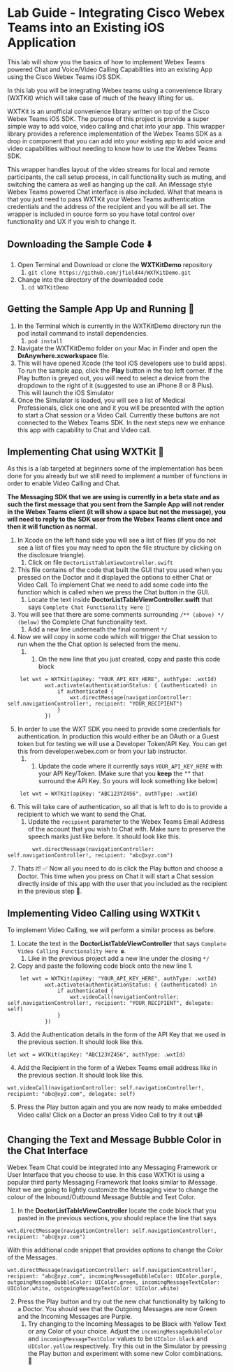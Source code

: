 # Lab Guide	- Integrating Cisco Webex Teams into an Existing iOS Application
This lab will show you the basics of how to implement Webex Teams powered Chat and Voice/Video Calling Capabilities into an existing App using the Cisco Webex Teams iOS SDK.

In this lab you will be integrating Webex teams using a convenience library (WXTKit) which will take case of much of the heavy lifting for us. 

WXTKit is an unofficial convenience library written on top of the Cisco Webex Teams iOS SDK. The purpose of this project is provide a super simple way to add voice, video calling and chat into your app. This wrapper library provides a reference implementation of the Webex Teams SDK as a drop in component that you can add into your existing app to add voice and video capabilities without needing to know how to use the Webex Teams SDK.

This wrapper handles layout of the video streams for local and remote participants, the call setup process, in call functionality such as muting, and switching the camera as well as hanging up the call. An iMessage style Webex Teams powered Chat interface is also included. What that means is that you just need to pass WXTKit your Webex Teams authentication credentials and the address of the recipient and you will be all set. The wrapper is included in source form so you have total control over functionality and UX if you wish to change it.


## Downloading the Sample Code ⬇️
1. Open Terminal and Download or clone the **WXTKitDemo** repository
	1. `git clone https://github.com/jfield44/WXTKitDemo.git`
2. Change into the directory of the downloaded code 
	1. `cd WXTKitDemo`

## Getting the Sample App Up and Running 📱
1. In the Terminal which is currently in the WXTKitDemo directory run the pod install command to install dependencies.
	1. `pod install`
2. Navigate the WXTKitDemo folder on your Mac in Finder and open the **DrAnywhere.xcworkspace** file.
3. This will have opened Xcode (the tool iOS developers use to build apps). To run the sample app, click the **Play** button in the top left corner. If the Play button is greyed out, you will need to select a device from the dropdown to the right of it (suggested to use an iPhone 8 or 8 Plus). This will launch the iOS Simulator
4. Once the Simulator is loaded, you will see a list of Medical Professionals, click one one and it you will be presented with the option to start a Chat session or a Video Call. Currently these buttons are not connected to the Webex Teams SDK. In the next steps new we enhance this app with capability to Chat and Video call.

## Implementing Chat using WXTKit 💬
As this is a lab targeted at beginners some of the implementation has been done for you already but we still need to implement a number of functions in order to enable Video Calling and Chat.

**The Messaging SDK that we are using is currently in a beta state and as such the first message that you sent from the Sample App will not render in the Webex Teams client (it will show a space but not the message), you will need to reply to the SDK user from the Webex Teams client once and then it will function as normal.**

1. In Xcode on the left hand side you will see a list of files (if you do not see a list of files you may need to open the file structure by clicking on the disclosure triangle). 
	1. Click on file `DoctorListTableViewController.swift`
2. This file contains of the code that built the GUI that you used when you pressed on the Doctor and it displayed the options to either Chat or Video Call. To implement Chat we need to add some code into the function which is called when we press the Chat button in the GUI. 
	1. Locate the text inside **DoctorListTableViewController.swift** that says `Complete Chat Functionality Here 💬`
3. You will see that there are some comments surrounding `/** (above) */ (below)` the Complete Chat functionality text.
	1. Add a new line underneath the final comment `*/` 
4. Now we will copy in some code which will trigger the Chat session to run when the the Chat option is selected from the menu. 
	1. 1. On the new line that you just created, copy and paste this code block 
```
	let wxt = WXTKit(apiKey: "YOUR_API_KEY_HERE", authType: .wxtId)
            wxt.activate(authenticationStatus: { (authenticated) in
                if authenticated {
                    wxt.directMessage(navigationController: self.navigationController!, recipient: "YOUR_RECIPIENT")
                }
            })
```

5. In order to use the WXT SDK you need to provide some credentials for authentication. In production this would either be an OAuth or a Guest token but for testing we will use a Developer Token/API Key. You can get this from developer.webex.com or from your lab instructor. 
	1. 1. Update the code where it currently says `YOUR_API_KEY_HERE` with your API Key/Token. (Make sure that you **keep** the `“”` that surround the API Key. So yours will look something like below) 
```
	let wxt = WXTKit(apiKey: "ABC123YZ456", authType: .wxtId)
```

6. This will take care of authentication, so all that is left to do is to provide a recipient to which we want to send the Chat.
	1. Update the `recipient` parameter to the Webex Teams Email Address of the account that you wish to Chat with. Make sure to preserve the speech marks just like before. It should look like this.
```
		wxt.directMessage(navigationController: self.navigationController!, recipient: "abc@xyz.com")
```

7. Thats it! ✅ Now all you need to do is click the Play button and choose a Doctor. This time when you press on Chat it will start a Chat session directly inside of this app with the user that you included as the recipient in the previous step 💬.

## Implementing Video Calling using WXTKit 📞
To implement Video Calling, we will perform a similar process as before.

1. Locate the text in the **DoctorListTableViewController** that says `Complete Video Calling Functionality Here ☎️`.
	1. Like in the previous project add a new line under the closing `*/` 
2. Copy and paste the following code block onto the new line
	1. 
```
	let wxt = WXTKit(apiKey: "YOUR_API_KEY_HERE", authType: .wxtId)
            wxt.activate(authenticationStatus: { (authenticated) in
                if authenticated {
                    wxt.videoCall(navigationController: self.navigationController!, recipient: "YOUR_RECIPIENT", delegate: self)
                }
            })
```

3. Add the Authentication details in the form of the API Key that we used in the previous section. It should look like this.
```
let wxt = WXTKit(apiKey: "ABC123YZ456", authType: .wxtId)
```

4. Add the Recipient in the form of a Webex Teams email address like in the previous section. It should look like this.
```
wxt.videoCall(navigationController: self.navigationController!, recipient: "abc@xyz.com", delegate: self)
```

5. Press the Play button again and you are now ready to make embedded Video calls! Click on a Doctor an press Video Call to try it out 📞📹

## Changing the Text and Message Bubble Color in the Chat Interface
Webex Team Chat could be integrated into any Messaging Framework or User Interface that you choose to use. In this case WXTKit is using a popular  third party Messaging Framework that looks similar to iMessage. Next we are going to lightly customize the Messaging view to change the colour of the Inbound/Outbound Message Bubble and Text Color.

1. In the **DoctorListTableViewController** locate the code block that you pasted in the previous sections, you should replace the line that says
```
wxt.directMessage(navigationController: self.navigationController!, recipient: "abc@xyz.com")
```

With this additional code snippet that provides options to change the Color of the Messages.

```
wxt.directMessage(navigationController: self.navigationController!, recipient: "abc@xyz.com", incomingMessageBubbleColor: UIColor.purple, outgoingMessageBubbleColor: UIColor.green, incomingMessageTextColor: UIColor.white, outgoingMessageTextColor: UIColor.white)
```

2. Press the Play button and try out the new chat functionality by talking to a Doctor. You should see that the Outgoing Messages are now Green and the Incoming Messages are Purple.
	1. Try changing to the Incoming Messages to be Black with Yellow Text or any Color of your choice. Adjust the `incomingMessageBubbleColor` and `incomingMessageTextColor` values to be `UIColor.black` and `UIColor.yellow` respectively. Try this out in the Simulator by pressing the Play button and experiment with some new Color combinations. 🎨